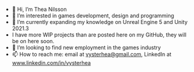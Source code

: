 - 👋 Hi, I’m Thea Nilsson
- 👀 I’m interested in games development, design and programming
- 🌱 I’m currently expanding my knowledge on Unreal Engine 5 and Unity 2021.3
- I have more WIP projects than are posted here on my GitHub, they will be on here soon.
- 💞️ I’m looking to find new employment in the games industry
- 📫 How to reach me: email at vysterhea@gmail.com, LinkedIn at www.linkedin.com/in/vysterhea
